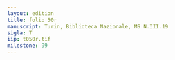 ```yaml
---
layout: edition
title: folio 50r
manuscript: Turin, Biblioteca Nazionale, MS N.III.19
sigla: T
iip: t050r.tif
milestone: 99
---
```


